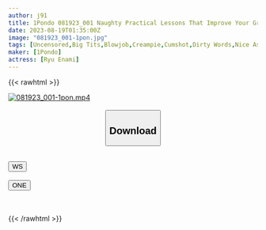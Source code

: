 ```yaml
---
author: j91
title: 1Pondo 081923_001 Naughty Practical Lessons That Improve Your Grades Ryu Enami
date: 2023-08-19T01:35:00Z
image: "081923_001-1pon.jpg"
tags: [Uncensored,Big Tits,Blowjob,Creampie,Cumshot,Dirty Words,Nice Ass,Shaved,Slender,Slut ]
maker: [1Pondo]
actress: [Ryu Enami]
---
```



{{< rawhtml >}}

<div class="video" data-videoid="2cppz3h6gska">
    <a href="javascript:;">
        <img src="https://my.j91.asia/posts/081923_001-1pon/081923_001-1pon.jpg" width="WIDTH" height="HEIGHT" alt="081923_001-1pon.mp4" loading="lazy">
    </a>
</div>

<script type="text/javascript" src="https://j91.asia/asset/on-demand-ws.js"></script>

<br>
  <link rel="stylesheet" href="https://j91.asia/asset/bs5.css">
  
  <center>
  <button class="btn btn-primary" type="button" data-bs-toggle="collapse" data-bs-target=".multi-collapse" aria-expanded="false" aria-controls="multiCollapseExample1 multiCollapseExample2"><h2>Download</h2></button></center>
</p>
<div class="row">
  <div class="col">
    <div class="collapse multi-collapse" id="multiCollapseExample1">
      <div class="card card-body">
	      	      <br>
<div class="buttons">  
<a href="https://wolfstream.tv/v/2cppz3h6gska"><button class="btn-hover color-3"><i class="fa fa-download"></i> WS</button></a></div>
    </div>
  </div>
</div>
  <div class="col">
    <div class="collapse multi-collapse" id="multiCollapseExample2">
      <div class="card card-body">
	      <br>
<div class="buttons">
    <a href="https://oneupload.to/lotengnyybge"><button class="btn-hover color-9"><i class="fa fa-download"></i> ONE</button></a></div>
<br><br>
      </div>
    </div>
  </div>
</div>

{{< /rawhtml >}}
